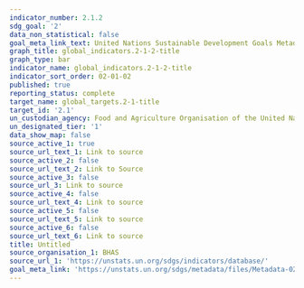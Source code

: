 ```yaml
---
indicator_number: 2.1.2
sdg_goal: '2'
data_non_statistical: false
goal_meta_link_text: United Nations Sustainable Development Goals Metadata (PDF 426 KB)
graph_title: global_indicators.2-1-2-title
graph_type: bar
indicator_name: global_indicators.2-1-2-title
indicator_sort_order: 02-01-02
published: true
reporting_status: complete
target_name: global_targets.2-1-title
target_id: '2.1'
un_custodian_agency: Food and Agriculture Organisation of the United Nations (FAO)
un_designated_tier: '1'
data_show_map: false
source_active_1: true
source_url_text_1: Link to source
source_active_2: false
source_url_text_2: Link to Source
source_active_3: false
source_url_3: Link to source
source_active_4: false
source_url_text_4: Link to source
source_active_5: false
source_url_text_5: Link to source
source_active_6: false
source_url_text_6: Link to source
title: Untitled
source_organisation_1: BHAS
source_url_1: 'https://unstats.un.org/sdgs/indicators/database/'
goal_meta_link: 'https://unstats.un.org/sdgs/metadata/files/Metadata-02-01-02.pdf'
---
```

